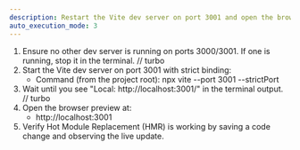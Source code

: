 ```yaml
---
description: Restart the Vite dev server on port 3001 and open the browser preview
auto_execution_mode: 3
---
```


1. Ensure no other dev server is running on ports 3000/3001. If one is running, stop it in the terminal.
// turbo
2. Start the Vite dev server on port 3001 with strict binding:
   - Command (from the project root):
     npx vite --port 3001 --strictPort
3. Wait until you see "Local: http://localhost:3001/" in the terminal output.
// turbo
4. Open the browser preview at:
   - http://localhost:3001
5. Verify Hot Module Replacement (HMR) is working by saving a code change and observing the live update.